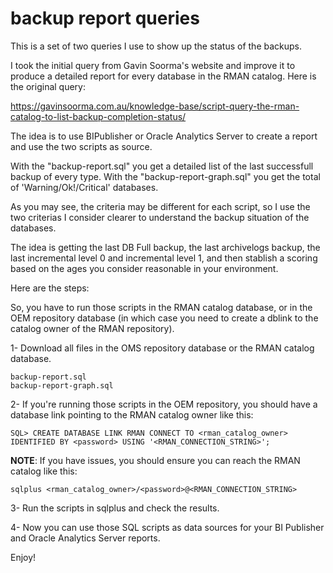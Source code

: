 # backup report queries

This is a set of two queries I use to show up the status of the backups.

I took the initial query from Gavin Soorma's website and improve it to produce a detailed report for every database in the RMAN catalog.
Here is the original query:

https://gavinsoorma.com.au/knowledge-base/script-query-the-rman-catalog-to-list-backup-completion-status/

The idea is to use BIPublisher or Oracle Analytics Server to create a report and use the two scripts as source. 

With the "backup-report.sql" you get a detailed list of the last successfull backup of every type.
With the "backup-report-graph.sql" you get the total of 'Warning/Ok!/Critical' databases.

As you may see, the criteria may be different for each script, so I use the two criterias I consider clearer to understand the backup situation of the databases.

The idea is getting the last DB Full backup, the last archivelogs backup, the last incremental level 0 and incremental level 1, and then stablish a scoring based on the ages you consider reasonable in your environment.

Here are the steps:

So, you have to run those scripts in the RMAN catalog database, or in the OEM repository database (in which case you need to create a dblink to the catalog owner of the RMAN repository).

1- Download all files in the OMS repository database or the RMAN catalog database.

	backup-report.sql
	backup-report-graph.sql

2- If you're running those scripts in the OEM repository, you should have a database link pointing to the RMAN catalog owner like this:

	SQL> CREATE DATABASE LINK RMAN CONNECT TO <rman_catalog_owner> IDENTIFIED BY <password> USING '<RMAN_CONNECTION_STRING>';
	
**NOTE**: If you have issues, you should ensure you can reach the RMAN catalog like this:

	sqlplus <rman_catalog_owner>/<password>@<RMAN_CONNECTION_STRING>
	
	
3- Run the scripts in sqlplus and check the results.


4- Now you can use those SQL scripts as data sources for your BI Publisher and Oracle Analytics Server reports.
	
Enjoy!
